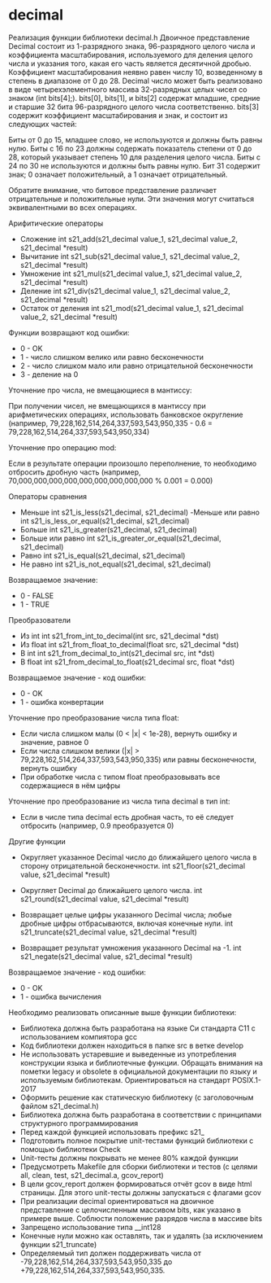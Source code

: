 # decimal

Реализация функции библиотеки decimal.h
Двоичное представление Decimal состоит из 1-разрядного знака, 96-разрядного целого числа и коэффициента масштабирования, используемого для деления целого числа и указания того, какая его часть является десятичной дробью. Коэффициент масштабирования неявно равен числу 10, возведенному в степень в диапазоне от 0 до 28.
Decimal число может быть реализовано в виде четырехэлементного массива 32-разрядных целых чисел со знаком (int bits[4];).
bits[0], bits[1], и bits[2] содержат младшие, средние и старшие 32 бита 96-разрядного целого числа соответственно.
bits[3] содержит коэффициент масштабирования и знак, и состоит из следующих частей:

Биты от 0 до 15, младшее слово, не используются и должны быть равны нулю.
Биты с 16 по 23 должны содержать показатель степени от 0 до 28, который указывает степень 10 для разделения целого числа.
Биты с 24 по 30 не используются и должны быть равны нулю.
Бит 31 содержит знак; 0 означает положительный, а 1 означает отрицательный.

Обратите внимание, что битовое представление различает отрицательные и положительные нули. Эти значения могут считаться эквивалентными во всех операциях.

Арифитические операторы
- Сложение
int s21_add(s21_decimal value_1, s21_decimal value_2, s21_decimal *result)
- Вычитание
int s21_sub(s21_decimal value_1, s21_decimal value_2, s21_decimal *result)
- Умножение
int s21_mul(s21_decimal value_1, s21_decimal value_2, s21_decimal *result)
- Деление
int s21_div(s21_decimal value_1, s21_decimal value_2, s21_decimal *result)
- Остаток от деления
int s21_mod(s21_decimal value_1, s21_decimal value_2, s21_decimal *result)

Функции возвращают код ошибки:
- 0 - OK
- 1 - число слишком велико или равно бесконечности
- 2 - число слишком мало или равно отрицательной бесконечности
- 3 - деление на 0

Уточнение про числа, не вмещающиеся в мантиссу:

При получении чисел, не вмещающихся в мантиссу при арифметических операциях, использовать банковское округление (например, 79,228,162,514,264,337,593,543,950,335 - 0.6 = 79,228,162,514,264,337,593,543,950,334)

Уточнение про операцию mod:

Если в результате операции произошло переполнение, то необходимо отбросить дробную часть (например, 70,000,000,000,000,000,000,000,000,000 % 0.001 = 0.000)


Операторы сравнения

- Меньше
int s21_is_less(s21_decimal, s21_decimal)
-Меньше или равно
int s21_is_less_or_equal(s21_decimal, s21_decimal)
- Больше
int s21_is_greater(s21_decimal, s21_decimal)
- Больше или равно
int s21_is_greater_or_equal(s21_decimal, s21_decimal)
- Равно
int s21_is_equal(s21_decimal, s21_decimal)
- Не равно
int s21_is_not_equal(s21_decimal, s21_decimal)

Возвращаемое значение:
- 0 - FALSE
- 1 - TRUE


Преобразователи
- Из int
int s21_from_int_to_decimal(int src, s21_decimal *dst)
- Из float
int s21_from_float_to_decimal(float src, s21_decimal *dst)
- В int
int s21_from_decimal_to_int(s21_decimal src, int *dst)
- В float
int s21_from_decimal_to_float(s21_decimal src, float *dst)

Возвращаемое значение - код ошибки:
- 0 - OK
- 1 - ошибка конвертации

Уточнение про преобразование числа типа float:

- Если числа слишком малы (0 < |x| < 1e-28), вернуть ошибку и значение, равное 0
- Если числа слишком велики (|x| > 79,228,162,514,264,337,593,543,950,335) или равны бесконечности, вернуть ошибку
- При обработке числа с типом float преобразовывать все содержащиеся в нём цифры

Уточнение про преобразование из числа типа decimal в тип int:

- Если в числе типа decimal есть дробная часть, то её следует отбросить (например, 0.9 преобразуется 0)


Другие функции
- Округляет указанное Decimal число до ближайшего целого числа в сторону отрицательной бесконечности.
int s21_floor(s21_decimal value, s21_decimal *result)


- Округляет Decimal до ближайшего целого числа.
int s21_round(s21_decimal value, s21_decimal *result)


- Возвращает целые цифры указанного Decimal числа; любые дробные цифры отбрасываются, включая конечные нули.
int s21_truncate(s21_decimal value, s21_decimal *result)

- Возвращает результат умножения указанного Decimal на -1.
int s21_negate(s21_decimal value, s21_decimal *result)

Возвращаемое значение - код ошибки:
- 0 - OK
- 1 - ошибка вычисления

Необходимо реализовать описанные выше функции библиотеки:

- Библиотека должна быть разработана на языке Си стандарта C11 с использованием компиятора gcc
- Код библиотеки должен находиться в папке src в ветке develop
- Не использовать устаревшие и выведенные из употребления конструкции языка и библиотечные функции. Обращать внимания на пометки legacy и obsolete в официальной документации по языку и используемым библиотекам. Ориентироваться на стандарт POSIX.1-2017
- Оформить решение как статическую библиотеку (с заголовочным файлом s21_decimal.h)
- Библиотека должна быть разработана в соответствии с принципами структурного программирования
- Перед каждой функцией использовать префикс s21_
- Подготовить полное покрытие unit-тестами функций библиотеки c помощью библиотеки Check
- Unit-тесты должны покрывать не менее 80% каждой функции
- Предусмотреть Makefile для сборки библиотеки и тестов (с целями all, clean, test, s21_decimal.a, gcov_report)
- В цели gcov_report должен формироваться отчёт gcov в виде html страницы. Для этого unit-тесты должны запускаться с флагами gcov
- При реализации decimal ориентироваться на двоичное представление с целочисленным массивом bits, как указано в примере выше. Соблюсти положение разрядов числа в массиве bits
- Запрещено использование типа __int128
- Конечные нули можно как оставлять, так и удалять (за исключением функции s21_truncate)
- Определяемый тип должен поддерживать числа от -79,228,162,514,264,337,593,543,950,335 до +79,228,162,514,264,337,593,543,950,335.
